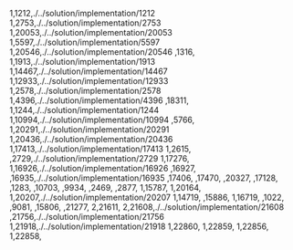 1,1212,./../solution/implementation/1212
1,2753,./../solution/implementation/2753
1,20053,./../solution/implementation/20053
1,5597,./../solution/implementation/5597
1,20546,./../solution/implementation/20546
,1316,
1,1913,./../solution/implementation/1913
1,14467,./../solution/implementation/14467
1,12933,./../solution/implementation/12933
1,2578,./../solution/implementation/2578
1,4396,./../solution/implementation/4396
,18311,
1,1244,./../solution/implementation/1244
1,10994,./../solution/implementation/10994
,5766,
1,20291,./../solution/implementation/20291
1,20436,./../solution/implementation/20436
1,17413,./../solution/implementation/17413
1,2615,
,2729,./../solution/implementation/2729
1,17276,
1,16926,./../solution/implementation/16926
,16927,
,16935,./../solution/implementation/16935
,17406,
,17470,
,20327,
,17128,
,1283,
,10703,
,9934,
,2469,
,2877,
1,15787,
1,20164,
1,20207,./../solution/implementation/20207
1,14719,
,15886,
1,16719,
,1022,
,9081,
,15806,
,21277,
2,21611,
2,21608,./../solution/implementation/21608
,21756,./../solution/implementation/21756
1,21918,./../solution/implementation/21918
1,22860,
1,22859,
1,22856,
1,22858,
